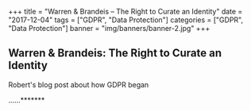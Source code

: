 +++
title = "Warren & Brandeis – The Right to Curate an Identity"
date = "2017-12-04"
tags = ["GDPR", "Data Protection"]
categories = ["GDPR", "Data Protection"]
banner = "img/banners/banner-2.jpg"
+++
## Warren & Brandeis: The Right to Curate an Identity

Robert's blog post about how GDPR began

......*******
